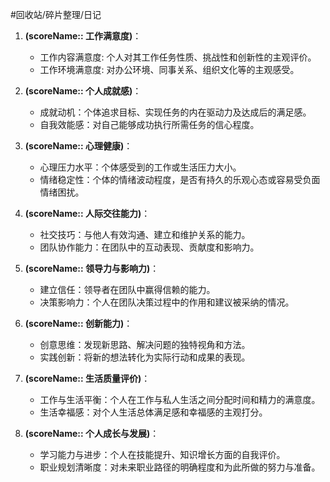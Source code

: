 #回收站/碎片整理/日记

1. **(scoreName:: 工作满意度)**：
   - 工作内容满意度: 个人对其工作任务性质、挑战性和创新性的主观评价。
   - 工作环境满意度: 对办公环境、同事关系、组织文化等的主观感受。

2. **(scoreName:: 个人成就感)**：
   - 成就动机：个体追求目标、实现任务的内在驱动力及达成后的满足感。
   - 自我效能感：对自己能够成功执行所需任务的信心程度。

3. **(scoreName:: 心理健康)**：
   - 心理压力水平：个体感受到的工作或生活压力大小。
   - 情绪稳定性：个体的情绪波动程度，是否有持久的乐观心态或容易受负面情绪困扰。

4. **(scoreName:: 人际交往能力)**：
   - 社交技巧：与他人有效沟通、建立和维护关系的能力。
   - 团队协作能力：在团队中的互动表现、贡献度和影响力。

5. **(scoreName:: 领导力与影响力)**：
   - 建立信任：领导者在团队中赢得信赖的能力。
   - 决策影响力：个人在团队决策过程中的作用和建议被采纳的情况。

6. **(scoreName:: 创新能力)**：
   - 创意思维：发现新思路、解决问题的独特视角和方法。
   - 实践创新：将新的想法转化为实际行动和成果的表现。

7. **(scoreName:: 生活质量评价)**：
   - 工作与生活平衡：个人在工作与私人生活之间分配时间和精力的满意度。
   - 生活幸福感：对个人生活总体满足感和幸福感的主观打分。

8. **(scoreName:: 个人成长与发展)**：
	- 学习能力与进步：个人在技能提升、知识增长方面的自我评价。
	- 职业规划清晰度：对未来职业路径的明确程度和为此所做的努力与准备。
